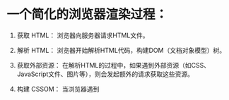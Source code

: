 # 一个简化的浏览器渲染过程：

1. 获取 HTML： 浏览器向服务器请求HTML文件。  

2. 解析 HTML： 浏览器开始解析HTML代码，构建DOM（文档对象模型）树。

3. 获取外部资源： 在解析HTML的过程中，如果遇到外部资源（如CSS、JavaScript文件、图片等），则会发起额外的请求获取这些资源。

4. 构建 CSSOM： 当浏览器遇到<style>标签或外部CSS文件时，会开始构建CSSOM（CSS对象模型）树。

5. 构建渲染树： 将DOM树和CSSOM树结合，生成渲染树（Render Tree）。渲染树中包含了所有需要渲染的节点，但只包含了需要显示的节点（即可见元素），例如display: none的元素不会包含在渲染树中。

6. 布局（Layout）： 渲染树中的每个节点都有计算样式和几何信息，浏览器使用这些信息进行布局。布局是确定每个节点在屏幕上的确切位置和大小的过程。

7. 绘制（Paint）： 将布局后的节点绘制到屏幕上。这是渲染引擎根据计算得到的几何信息将像素绘制到屏幕上的过程。

8. 合成图层： 为了提高性能，现代浏览器使用图层来优化渲染。每个渲染树中的节点可以生成一个或多个图层。这些图层可以独立地进行合成，而不必重新绘制整个页面。

9. 显示到屏幕： 浏览器将图层合成的结果显示到屏幕上。

整个过程是逐步完成的，并且可以被不同的步骤所触发。例如，当获取到CSS文件时，可能会触发重新构建CSSOM和渲染树的步骤。当JavaScript修改了DOM或样式时，可能会触发重新构建渲染树、布局和绘制的步骤。


# 扩展
## 图层（Layer）
一种用于组织和渲染页面内容的概念。浏览器引擎使用图层来提高性能，使得页面的渲染和交互更加流畅。  
**浏览器图层**：  
1. 合成器（Compositor）： 浏览器使用合成器来组合和显示图层。合成器通常位于 GPU 上，可以使用硬件加速来加快图层的合成和渲染。
2. 图层的创建： 浏览器会将页面内容划分为多个图层，每个图层代表页面的一部分。图层的创建可以基于页面的结构、CSS 属性（如 transform、opacity）、以及一些优化策略。
3. 图层的类型： 浏览器中的图层可以分为多种类型，包括：
    1. 普通图层（Normal Layer）： 包含常规的 HTML 元素，可能包括文本、图片等。
    2. 复合图层（Composite Layer）： 通过 CSS 属性（如 transform、opacity）将普通图层提升为复合图层，以允许更高效的合成和渲染。
    3. GPU 加速图层： 通过硬件加速的方式，将图层绘制到 GPU 上，以提高渲染性能。
4. 触发图层的重新绘制： 当页面内容发生变化时，可能会触发图层的重新绘制。例如，用户滚动页面、调整窗口大小、元素的动画等都可能导致图层的重新绘制。
5. 图层的合并与绘制： 浏览器引擎通过合成器将多个图层组合成最终的页面。这个过程包括图层的合并、遮罩、混合等操作，最终形成用户在屏幕上看到的画面。
使用图层可以带来一些性能上的优势，例如减少不必要的重绘和合成操作，提高动画的流畅性，以及利用 GPU 加速来加快渲染速度

##  CSS 和 JavaScript 在渲染页面时分别被处理的位置不同。
### CSS
CSS 被放置在 head 标签中的 style 标签内或者外部的样式表文件中  
浏览器在解析 HTML 文档时，首先会下载和解析 CSS 文件，然后应用样式到页面元素，最后才渲染页面  
```js
<!DOCTYPE html>
<html lang="en">
<head>
  <meta charset="UTF-8">
  <meta name="viewport" content="width=device-width, initial-scale=1.0">
  <title>Document</title>
  <link rel="stylesheet" href="styles.css"> <!-- 外部样式表文件 -->
  <style>
    /* 内部样式表 */
    body {
      background-color: #f0f0f0;
    }
  </style>
</head>
<body>
  <!-- 页面内容 -->
</body>
</html>
```

### JavaScript
JavaScript 可以被放置在 HTML 文档的 head 或 body 中，通常放在文档的底部，以避免阻塞页面渲染  
JavaScript 文件可以是外部的 .js 文件，也可以是内部的 script 标签中的代码  
浏览器在解析 HTML 时遇到 script 标签会立即停止解析，执行 JavaScript 代码，然后继续解析  
```js
<!DOCTYPE html>
<html lang="en">
<head>
  <meta charset="UTF-8">
  <meta name="viewport" content="width=device-width, initial-scale=1.0">
  <title>Document</title>
  <script src="script.js"></script> <!-- 外部 JavaScript 文件 -->
  <script>
    // 内部 JavaScript 代码
    console.log('Hello, JavaScript!');
  </script>
</head>
<body>
  <!-- 页面内容 -->
</body>
</html>
```
**总体来说**，CSS 主要用于样式的呈现和布局，而 JavaScript 则用于交互和动态改变页面的行为    
在优化页面性能时，通常会将 JavaScript 放在**页面底部**，以确保在页面渲染过程中不会被阻塞  